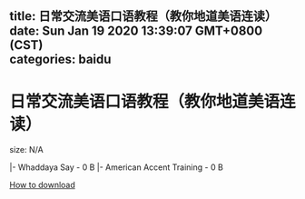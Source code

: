 
title: 日常交流美语口语教程（教你地道美语连读）
date: Sun Jan 19 2020 13:39:07 GMT+0800 (CST)    
categories: baidu
---

# 日常交流美语口语教程（教你地道美语连读）
size: N/A
 
 
|- Whaddaya Say - 0 B
|- American Accent Training - 0 B

[How to download](https://bpcam.bemobtrk.com/go/2ceec3aa-1ca2-46d6-b9ff-aaa5c184517c?jno=2173)